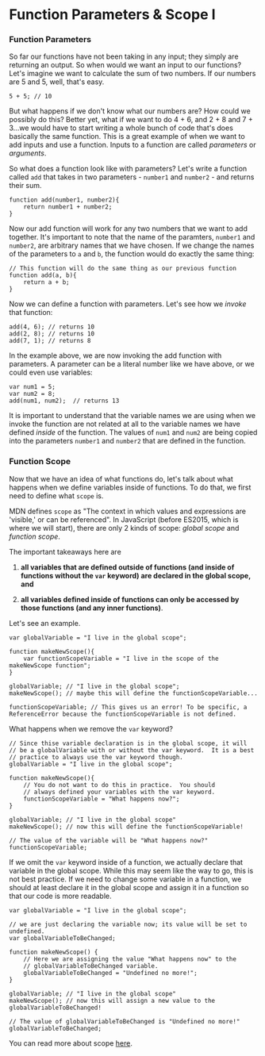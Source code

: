 # Function Parameters & Scope I

### Function Parameters

So far our functions have not been taking in any input; they simply are returning an output. So when would we want an input to our functions? Let's imagine we want to calculate the sum of two numbers. If our numbers are 5 and 5, well, that's easy.

~~~
5 + 5; // 10
~~~

But what happens if we don't know what our numbers are? How could we possibly do this? Better yet, what if we want to do 4 + 6, and 2 + 8 and 7 + 3...we would have to start writing a whole bunch of code that's does basically the same function. This is a great example of when we want to add inputs and use a function. Inputs to a function are called _parameters_ or _arguments_.

So what does a function look like with parameters? Let's write a function called `add` that takes in two parameters - `number1` and `number2` - and returns their sum.

~~~
function add(number1, number2){
    return number1 + number2;
}
~~~

Now our add function will work for any two numbers that we want to add together. It's important to note that the name of the paramters, `number1` and `number2`, are arbitrary names that we have chosen. If we change the names of the parameters to `a` and `b`, the function would do exactly the same thing:

~~~
// This function will do the same thing as our previous function
function add(a, b){
    return a + b;
}
~~~

Now we can define a function with parameters. Let's see how we _invoke_ that function:

~~~
add(4, 6); // returns 10
add(2, 8); // returns 10
add(7, 1); // returns 8
~~~

In the example above, we are now invoking the add function with parameters. A parameter can be a literal number like we have above, or we could even use variables:

~~~
var num1 = 5;
var num2 = 8;
add(num1, num2);  // returns 13
~~~

It is important to understand that the variable names we are using when we invoke the function are not related at all to the variable names we have defined _inside_ of the function. The values of `num1` and `num2` are being copied into the parameters `number1` and `number2` that are defined in the function.

### Function Scope

Now that we have an idea of what functions do, let's talk about what happens when we define variables inside of functions. To do that, we first need to define what `scope` is.

MDN defines `scope` as "The context in which values and expressions are 'visible,' or can be referenced". In JavaScript (before ES2015, which is where we will start), there are only 2 kinds of scope: _global scope_ and _function scope_.

The important takeaways here are

1.  **all variables that are defined outside of functions (and inside of functions without the `var` keyword) are declared in the global scope, and**

2.  **all variables defined inside of functions can only be accessed by those functions (and any inner functions)**.

Let's see an example.

~~~
var globalVariable = "I live in the global scope";

function makeNewScope(){
    var functionScopeVariable = "I live in the scope of the makeNewScope function";
}

globalVariable; // "I live in the global scope";
makeNewScope(); // maybe this will define the functionScopeVariable...

functionScopeVariable; // This gives us an error! To be specific, a ReferenceError because the functionScopeVariable is not defined.

~~~

What happens when we remove the `var` keyword?

~~~
// Since thise variable declaration is in the global scope, it will
// be a globalVariable with or without the var keyword.  It is a best
// practice to always use the var keyword though.
globalVariable = "I live in the global scope";

function makeNewScope(){
    // You do not want to do this in practice.  You should
    // always defined your variables with the var keyword.
    functionScopeVariable = "What happens now?";
}

globalVariable; // "I live in the global scope"
makeNewScope(); // now this will define the functionScopeVariable!

// The value of the variable will be "What happens now?"
functionScopeVariable;
~~~

If we omit the `var` keyword inside of a function, we actually declare that variable in the global scope. While this may seem like the way to go, this is not best practice. If we need to change some variable in a function, we should at least declare it in the global scope and assign it in a function so that our code is more readable.

~~~
var globalVariable = "I live in the global scope";

// we are just declaring the variable now; its value will be set to undefined.
var globalVariableToBeChanged;

function makeNewScope() {
    // Here we are assigning the value "What happens now" to the
    // globalVariableToBeChanged variable.
    globalVariableToBeChanged = "Undefined no more!";
}

globalVariable; // "I live in the global scope"
makeNewScope(); // now this will assign a new value to the globalVariableToBeChanged!

// The value of globalVariableToBeChanged is "Undefined no more!"
globalVariableToBeChanged;
~~~

You can read more about scope [here](https://toddmotto.com/everything-you-wanted-to-know-about-javascript-scope/).



